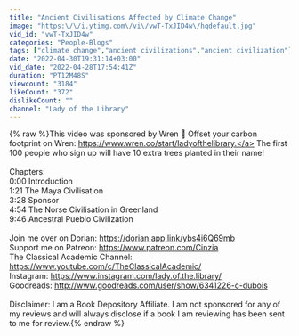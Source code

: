 ```yaml
---
title: "Ancient Civilisations Affected by Climate Change"
image: "https:\/\/i.ytimg.com\/vi\/vwT-TxJID4w\/hqdefault.jpg"
vid_id: "vwT-TxJID4w"
categories: "People-Blogs"
tags: ["climate change","ancient civilizations","ancient civilization"]
date: "2022-04-30T19:31:14+03:00"
vid_date: "2022-04-28T17:54:41Z"
duration: "PT12M48S"
viewcount: "3184"
likeCount: "372"
dislikeCount: ""
channel: "Lady of the Library"
---
```

{% raw %}This video was sponsored by Wren 🌿 Offset your carbon footprint on Wren: <a rel="nofollow" target="blank" href="https://www.wren.co/start/ladyofthelibrary.">https://www.wren.co/start/ladyofthelibrary.</a> The first 100 people who sign up will have 10 extra trees planted in their name!<br /><br />Chapters:<br />0:00 Introduction<br />1:21 The Maya Civilisation<br />3:28 Sponsor<br />4:54 The Norse Civilisation in Greenland<br />9:46 Ancestral Pueblo Civilization<br /><br />Join me over on Dorian: <a rel="nofollow" target="blank" href="https://dorian.app.link/ybs4i6Q69mb">https://dorian.app.link/ybs4i6Q69mb</a><br />Support me on Patreon: <a rel="nofollow" target="blank" href="https://www.patreon.com/Cinzia">https://www.patreon.com/Cinzia</a><br />The Classical Academic Channel: <a rel="nofollow" target="blank" href="https://www.youtube.com/c/TheClassicalAcademic/">https://www.youtube.com/c/TheClassicalAcademic/</a><br />Instagram: <a rel="nofollow" target="blank" href="https://www.instagram.com/lady.of.the.library/">https://www.instagram.com/lady.of.the.library/</a><br />Goodreads: <a rel="nofollow" target="blank" href="http://www.goodreads.com/user/show/6341226-c-dubois">http://www.goodreads.com/user/show/6341226-c-dubois</a><br /><br />Disclaimer: I am a Book Depository Affiliate. I am not sponsored for any of my reviews and will always disclose if a book I am reviewing has been sent to me for review.{% endraw %}
